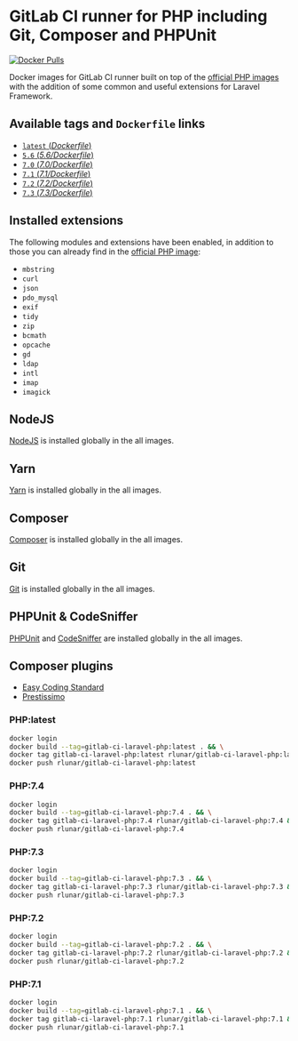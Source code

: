 # GitLab CI runner for PHP including Git, Composer and PHPUnit
[![Docker Pulls](https://img.shields.io/docker/pulls/karbon001/gitlab-ci-laravel-php.svg)](https://hub.docker.com/r/karbon001/gitlab-ci-laravel-php/)

Docker images for GitLab CI runner built on top of the [official PHP images](https://hub.docker.com/r/_/php/) with the addition of some common and useful extensions for Laravel Framework.

## Available tags and `Dockerfile` links
- [`latest` (_Dockerfile_)](https://github.com/kfkawalec/gitlab-ci-laravel-php/blob/master/Dockerfile)
- [`5.6` (_5.6/Dockerfile_)](https://github.com/kfkawalec/gitlab-ci-laravel-php/blob/master/5.6/Dockerfile)
- [`7.0` (_7.0/Dockerfile_)](https://github.com/kfkawalec/gitlab-ci-laravel-php/blob/master/7.0/Dockerfile)
- [`7.1` (_7.1/Dockerfile_)](https://github.com/kfkawalec/gitlab-ci-laravel-php/blob/master/7.1/Dockerfile)
- [`7.2` (_7.2/Dockerfile_)](https://github.com/kfkawalec/gitlab-ci-laravel-php/blob/master/7.2/Dockerfile)
- [`7.3` (_7.3/Dockerfile_)](https://github.com/kfkawalec/gitlab-ci-laravel-php/blob/master/7.3/Dockerfile)

## Installed extensions
The following modules and extensions have been enabled,
in addition to those you can already find in the [official PHP image](https://hub.docker.com/r/_/php/):

- `mbstring`
- `curl`
- `json`
- `pdo_mysql`
- `exif`
- `tidy`
- `zip`
- `bcmath`
- `opcache`
- `gd`
- `ldap`
- `intl`
- `imap`
- `imagick`

## NodeJS
[NodeJS](https://nodejs.org) is installed globally in the all images.

## Yarn
[Yarn](https://yarnpkg.com) is installed globally in the all images.

## Composer
[Composer](https://getcomposer.org) is installed globally in the all images.

## Git
[Git](https://git-scm.com/) is installed globally in the all images.

## PHPUnit & CodeSniffer
[PHPUnit](https://phpunit.de/) and [CodeSniffer](https://github.com/squizlabs/PHP_CodeSniffer) are installed globally in the all images.

## Composer plugins
- [Easy Coding Standard](https://github.com/symplify/easy-coding-standard)
- [Prestissimo](https://github.com/hirak/prestissimo)


### PHP:latest

```bash
docker login
docker build --tag=gitlab-ci-laravel-php:latest . && \
docker tag gitlab-ci-laravel-php:latest rlunar/gitlab-ci-laravel-php:latest && \
docker push rlunar/gitlab-ci-laravel-php:latest
```

### PHP:7.4

```bash
docker login
docker build --tag=gitlab-ci-laravel-php:7.4 . && \
docker tag gitlab-ci-laravel-php:7.4 rlunar/gitlab-ci-laravel-php:7.4 && \
docker push rlunar/gitlab-ci-laravel-php:7.4
```

### PHP:7.3

```bash
docker login
docker build --tag=gitlab-ci-laravel-php:7.3 . && \
docker tag gitlab-ci-laravel-php:7.3 rlunar/gitlab-ci-laravel-php:7.3 && \
docker push rlunar/gitlab-ci-laravel-php:7.3
```

### PHP:7.2

```bash
docker login
docker build --tag=gitlab-ci-laravel-php:7.2 . && \
docker tag gitlab-ci-laravel-php:7.2 rlunar/gitlab-ci-laravel-php:7.2 && \
docker push rlunar/gitlab-ci-laravel-php:7.2
```

### PHP:7.1

```bash
docker login
docker build --tag=gitlab-ci-laravel-php:7.1 . && \
docker tag gitlab-ci-laravel-php:7.1 rlunar/gitlab-ci-laravel-php:7.1 && \
docker push rlunar/gitlab-ci-laravel-php:7.1
```
